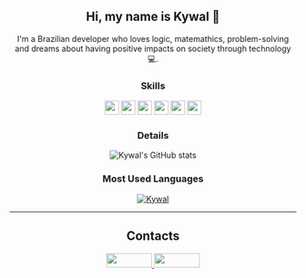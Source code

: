 <div align= "center">
     
## Hi, my name is Kywal 👋 

I'm a Brazilian developer who loves logic, matemathics, problem-solving and dreams about having positive impacts on society through technology :computer:.

### Skills
<img height="25px" src="https://img.shields.io/badge/HTML5-E34F26?style=flat&logo=html5&logoColor=white">  
<img height="25px" src="https://img.shields.io/badge/CSS3-1572B6?style=flat&logo=css3&logoColor=white">  
<img height="25px" src="https://img.shields.io/badge/JavaScript-F7DF1E?style=flat&logo=javascript&logoColor=black">  
<img height="25px" src="https://img.shields.io/badge/Java-FFFFFF?style=flat&logo=openjdk&logoColor=FF0000">  
<img height="25px" src="https://img.shields.io/badge/C%2B%2B-000000?style=flat&logo=c%2B%2B&logoColor=white">  
<img height="25px" src="https://img.shields.io/badge/Git-E34F26?style=flat&logo=git&logoColor=white">  

### Details 
![Kywal's GitHub stats](https://github-readme-stats.vercel.app/api?username=Kywal&theme=aura&show_icons=true)

### Most Used Languages     

[![Kywal](https://github-readme-stats.vercel.app/api/top-langs/?username=Kywal&hide=html&layout=compact&theme=aura)](https://github.com/Kywal/)
     
<hr> 
 
## Contacts
<a href="https://github.com/Kywal" target="_blank"> <img height= "25" width="80px" border-radius="10px" src="https://img.shields.io/badge/-Github-000?style=flat-badge&logo=Github&logoColor=white&link=LINK_GIT"> </a>
<a href="https://www.linkedin.com/in/emanuelkywal" target="_blank"> <img height= "25" width="80px" border-radius="10px" src="https://img.shields.io/badge/LinkedIn-0077B5?style=flat-badge&logo=linkedin&logoColor=white"> </a> 
 
<!--
GIF
- Encontre o gif que mais combina com você nesse link:

https://github.com/TheDudeThatCode/TheDudeThatCode

*OBS deixo abaixo um exemplo para ser usado:

<img src=https://github.com/TheDudeThatCode/TheDudeThatCode/blob/master/Assets/Earth.gif width="30">

Imagem
1. Você pode usar qualquer imagem que aceite markdown no Github. Se quiser pegar a imagem de algum repositório, pode usar o seguinte formato:

<img align="right" width="400" height="400" src="coloque_o_link_de_uma_foto_aqui">



**Kywal/Kywal** is a ✨ _special_ ✨ repository because its `README.md` (this file) appears on your GitHub profile.

Here are some ideas to get you started:

- 🔭 I’m currently working on ...
- 🌱 I’m currently learning ...
- 👯 I’m looking to collaborate on ...
- 🤔 I’m looking for help with ...
- 💬 Ask me about ...
- 📫 How to reach me: ...
- 😄 Pronouns: ...
- ⚡ Fun fact: ...
-->

